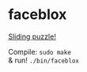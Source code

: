 # faceblox
[Sliding puzzle!](https://en.wikipedia.org/wiki/Sliding_puzzle)  

Compile: `sudo make`  
& run!   `./bin/faceblox`
